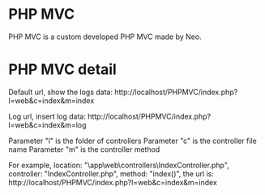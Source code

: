# PHP MVC
PHP MVC is a custom developed PHP MVC made by Neo.

# PHP MVC detail
Default url, show the logs data:
http://localhost/PHPMVC/index.php?l=web&c=index&m=index

Log url, insert log data:
http://localhost/PHPMVC/index.php?l=web&c=index&m=log

Parameter "l" is the folder of controllers
Parameter "c" is the controller file name
Parameter "m" is the controller method 

For example, location: "\app\web\controllers\IndexController.php", controller: "IndexController.php", method: "index()", the url is:
http://localhost/PHPMVC/index.php?l=web&c=index&m=index